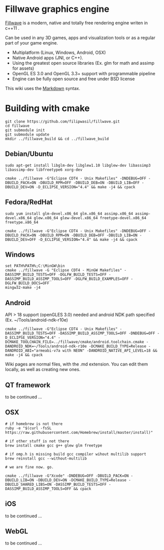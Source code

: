 # Fillwave graphics engine

[Fillwave]: http://filipwasil.bitbucket.org/

[Fillwave] is a modern, native and totally free rendering engine writen in c++11 .

Can be used in any 3D games, apps and visualization tools or as a regular part of your game engine.

- Multiplatform (Linux, Windows, Android, OSX)
- Native Android apps (JNI, or C++).
- Using the greatest open source libraries (Ex. glm for math and assimp for assets)
- OpenGL ES 3.0 and OpenGL 3.3+ support with programmable pipeline
- Engine can be fully open source and free under BSD license

This wiki uses the [Markdown](http://daringfireball.net/projects/markdown/) syntax.

# Building with cmake

```
git clone https://github.com/filipwasil/fillwave.git
cd fillwave
git submodule init
git submodule update
mkdir ../fillwave_build && cd ../fillwave_build
```

## Debian/Ubuntu

```
sudo apt-get install libglm-dev libglew1.10 libglew-dev libassimp3 libassimp-dev libfreetype6 xorg-dev 

cmake ../fillwave -G"Eclipse CDT4 - Unix Makefiles" -DNDEBUG=OFF -DBUILD_PACK=ON -DBUILD_RPM=OFF -DBUILD_DEB=ON -DBUILD_LIB=OFF -DBUILD_DEV=ON -D_ECLIPSE_VERSION="4.4" && make -j4 && cpack
```

## Fedora/RedHat

```
sudo yum install glm-devel.x86_64 glm.x86_64 assimp.x86_64 assimp-devel.x86_64 glew.x86_64 glew-devel.x86_64 freetype-devel.x86_64 freetype.x86_64

cmake ../fillwave -G"Eclipse CDT4 - Unix Makefiles" -DNDEBUG=OFF -DBUILD_PACK=ON -DBUILD_RPM=ON -DBUILD_DEB=OFF -DBUILD_LIB=ON -DBUILD_DEV=OFF -D_ECLIPSE_VERSION="4.4" && make -j4 && cpack

```

## Windows

```
set PATH%PATH%;C:\MinGW\bin
cmake ../fillwave -G "Eclipse CDT4 - MinGW Makefiles" -DASSIMP_BUILD_TESTS=OFF -DGLFW_BUILD_TESTS=OFF -DASSIMP_BUILD_ASSIMP_TOOLS=OFF -DGLFW_BUILD_EXAMPLES=OFF -DGLFW_BUILD_DOCS=OFF
mingw32-make -j4

```

## Android

API > 18 support (openGLES 3.0) needed and android NDK path specified (Ex. ~/Tools/android-ndk-r10e)

```
cmake ../fillwave -G"Eclipse CDT4 - Unix Makefiles" -DASSIMP_BUILD_TESTS=OFF -DASSIMP_BUILD_ASSIMP_TOOLS=OFF -DNDEBUG=OFF -D_ECLIPSE_VERSION="4.4" -DCMAKE_TOOLCHAIN_FILE=../fillwave/cmake/android.toolchain.cmake -DANDROID_NDK=~/Tools/android-ndk-r10e -DCMAKE_BUILD_TYPE=Release -DANDROID_ABI="armeabi-v7a with NEON" -DANDROID_NATIVE_API_LEVEL=18 && make -j4 && cpack

```

Wiki pages are normal files, with the .md extension. You can edit them locally, as well as creating new ones.

## QT framework
to be continued ...

## OSX
```
# if homebrew is not there
ruby -e "$(curl -fsSL https://raw.githubusercontent.com/Homebrew/install/master/install)"

# if other stuff is not there
brew install cmake gcc g++ glew glm freetype

# if omp.h is missing build gcc compiler wihout multilib support
brew reinstall gcc --without-multilib

# we are fine now. go.

cmake ../fillwave -G"Xcode" -DNDEBUG=OFF -DBUILD_PACK=ON -DBUILD_LIB=ON -DBUILD_DEV=ON -DCMAKE_BUILD_TYPE=Release -DBUILD_SHARED_LIBS=ON -DASSIMP_BUILD_TESTS=OFF -DASSIMP_BUILD_ASSIMP_TOOLS=OFF && cpack

```

## iOS
to be continued ...

## WebGL
to be continued ...
